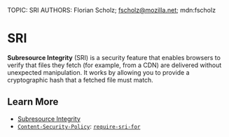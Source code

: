 TOPIC: SRI
AUTHORS: Florian Scholz; fscholz@mozilla.net; mdn:fscholz

# SRI

**Subresource Integrity** (SRI) is a security feature that enables browsers to verify that files
they fetch (for example, from a CDN) are delivered without unexpected manipulation.
It works by allowing you to provide a cryptographic hash that a fetched file must match.

## Learn More

- [Subresource Integrity](https://wiki.developer.mozilla.org/en-US/docs/Web/Security/Subresource_Integrity)
- [`Content-Security-Policy`](https://wiki.developer.mozilla.org/en-US/docs/Web/HTTP/Headers/Content-Security-Policy):
[`require-sri-for`](https://wiki.developer.mozilla.org/en-US/docs/Web/HTTP/Headers/Content-Security-Policy/require-sri-for)
